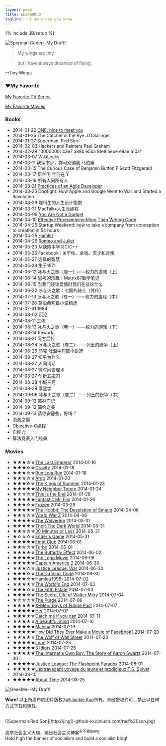 ```yaml
---
layout: page
title: ELSEWORLD
tagline: --I am crazy,you know
---
```

{% include JB/setup %}

![Sperman:Coder--My Draft!!](http://jing0-github-io.qiniudn.com/superman-elseworld-coder.png)

>My wings are tiny，

>but I have always dreamed of flying. 

--Tiny Wings

<!--

<audio controls="controls" height="100" width="100">
			<source src="test.mp3" type="audio/mp3" />
			<source src="test.ogg" type="audio/ogg" />
			<embed height="100" width="100" src="test.mp3" />
</audio>

-->

### &hearts;My Favorite

<a href="http://myfavtv.qiniudn.com" target="_blank">My Favorite TV Series</a>

<a href="http://myfavmovies.qiniudn.com/" target="_blank">My Favorite Movies</a>

### Books

* 2014-01-22 [ONE: nice to meet you](http://jackiekuo.com/book/2014/04/20/about-one/)
* 2014-01-25 The Catcher in the Rye J.D.Salinger
* 2014-01-27 Superman: Red Son
* 2014-02-03 Hackers and Painters Paul Graham
* 2014-02-29 "0000000: 43e7 a88b e5ba 8fe8 aebe e8ae a10a"
* 2014-03-07 WikiLeaks
* 2014-03-11 我读书少，你可别骗我  马伯庸
* 2014-03-15 The Curious Case of Benjamin Button  F Scott Fitzgerald
* 2014-03-17 悟空传 今何在 &Yuml;
* 2014-03-19 所有人问所有人
* 2014-03-21 [Practices of an Agile Developer](http://jackiekuo.com/book/2014/04/19/thoughts-on-effectivity-program-and-life/)
* 2014-03-25 Dogfight: How Apple and Google Went to War and Started a Revolution
* 2014-03-29 理科生的人生设计指南
* 2014-03-31 MacTalk&bull;人生元编程
* 2014-04-09 [You Are Not a Gadget](http://jackiekuo.com/book/2014/04/10/you-are-not-a-gadget/)
* 2014-04-10 [Effective Programming:More Than Writing Code](http://jackiekuo.com/book/2014/04/19/thoughts-on-effectivity-program-and-life/)
* 2014-04-25 Startup Weekend: how to take a company from conception to creation in 54 hours
* 2014-04-25 [Hamlet](http://jackiekuo.com/book/2014/04/27/talk-about-shakespeare-and-culture/)
* 2014-04-26 [Romeo and Juliet](http://jackiekuo.com/book/2014/04/27/talk-about-shakespeare-and-culture/)
* 2014-05-23 从缺陷中学习C/C++
* 2014-05-26 Facebook : 关于性、金钱、天才和背叛
* 2014-05-27 选择的智慧
* 2014-05-28 生于1971
* 2014-06-12 冰与火之歌（卷一）——权力的游戏（上）
* 2014-06-14 思考的乐趣：Matrix67数学笔记
* 2014-06-15 当我们谈论爱情时我们在谈论什么
* 2014-06-22 冰与火之歌：七国的骑士（外传）
* 2014-07-13 冰与火之歌（卷一）——权力的游戏（中）
* 2014-07-28 莫泊桑短篇小说精选
* 2014-07-31 1984
* 2014-08-02 沉沦
* 2014-08-11 三体
* 2014-08-13 冰与火之歌（卷一）——权力的游戏（下）
* 2014-08-14 Rework
* 2014-08-21 阿甘后传
* 2014-08-24 冰与火之歌（卷二）——列王的纷争（上）
* 2014-08-26 马克·吐温中短篇小说选
* 2014-08-27 知乎为什么
* 2014-08-27 人间词话
* 2014-08-27 微时间管理术
* 2014-08-27 创新五把刀
* 2014-08-28 小城三月
* 2014-08-29 厚黑学
* 2014-09-06 冰与火之歌（卷二）——列王的纷争（中）
* 2014-09-12 笑林广记
* 2014-09-12 简约之美
* 2014-09-13 请你安静些，好吗？
* 浪潮之巅
* Objective-C编程
* 自控力
* 算法竞赛入门经典


### Movies

<ul>
<li>&#9733;&#9733;&#9733;&#9734;&#9734;<a href="http://www.imdb.com/title/tt0093389/" target="_blank">The Last Emperor</a>    2014-01-16</li>
<li>&#9733;&#9733;&#9733;&#9734;&#9734;<a href="http://www.imdb.com/title/tt1454468/" target="_blank">Gravity</a>    2014-01-18</li>
<li>&#9733;&#9733;&#9733;&#9734;&#9734;<a href="http://www.imdb.com/title/tt0130827/" target="_blank">Run Lola Run</a>    2014-01-18</li>
<li>&#9733;&#9733;&#9734;&#9734;&#9734;<a href="http://www.imdb.com/title/tt1024648/" target="_blank">Argo</a>    2014-01-20</li>
<li>&#9733;&#9733;&#9733;&#9734;&#9734;<a href="http://www.imdb.com/title/tt2179116/" target="_blank">The Kings of Summer</a>    2014-01-23</li>
<li>&#9733;&#9733;&#9733;&#9733;&#9733;<a href="http://www.imdb.com/title/tt0096283/" target="_blank">My Neighbor Totoro</a>    2014-01-24</li>
<li>&#9733;&#9734;&#9734;&#9734;&#9734;<a href="http://www.imdb.com/title/tt1245492/" target="_blank">This Is the End</a>    2014-01-26</li>
<li>&#9733;&#9733;&#9733;&#9733;&#9733;<a href="http://www.imdb.com/title/tt0432283/" target="_blank">Fantastic Mr. Fox</a>    2014-01-26</li>
<li>&#9733;&#9733;&#9733;&#9734;&#9734;<a href="http://www.imdb.com/title/tt2294629/">Frozen</a>    2014-03-29</li>
<li>&#9733;&#9733;&#9733;&#9733;&#9734;<a href="http://www.imdb.com/title/tt1170358/" target="_blank">The Hobbit: The Desolation of Smaug</a>    2014-04-06</li>
<li>&#9733;&#9733;&#9734;&#9734;&#9734;<a href="http://www.imdb.com/title/tt0816711/" target="_blank">World War Z</a>    2014-04-06</li>
<li>&#9733;&#9733;&#9733;&#9733;&#9734;<a href="http://www.imdb.com/title/tt1430132/" target="_blank">The Wolverine</a>    2014-05-31</li>
<li>&#9733;&#9733;&#9733;&#9733;&#9734;<a href="http://www.imdb.com/title/tt1981115/" target="_blank">Thor: The Dark World</a>    2014-05-31</li>
<li>&#9733;&#9733;&#9734;&#9734;&#9734;<a href="http://www.imdb.com/title/tt1622547/" target="_blank">30 Minutes or Less</a>    2014-05-31</li>
<li>&#9733;&#9734;&#9734;&#9734;&#9734;<a href="http://www.imdb.com/title/tt1731141/" target="_blank">Ender's Game</a>    2014-05-31</li>
<li>&#9733;&#9733;&#9733;&#9733;&#9733;<a href="http://www.imdb.com/title/tt0137523/" target="_blank">Fight Club</a>    2014-06-01</li>
<li>&#9733;&#9733;&#9734;&#9734;&#9734;<a href="http://www.imdb.com/title/tt1860353/" target="_blank">Turbo</a>    2014-06-01</li>
<li>&#9733;&#9733;&#9733;&#9733;&#9734;<a href="http://www.imdb.com/title/tt0289879/" target="_blank">The Butterfly Effect</a>    2014-06-02</li>
<li>&#9733;&#9733;&#9733;&#9733;&#9734;<a href="http://www.imdb.com/title/tt1490017/" target="_blank">The Lego Movie</a>    2014-06-06</li>
<li>&#9733;&#9733;&#9733;&#9733;&#9734;<a href="www.imdb.com/title/tt1843866/" target="_blank">Captain America 2</a>    2014-06-30</li>
<li>&#9733;&#9733;&#9733;&#9734;&#9734;<a href="http://www.imdb.com/title/tt3060952/" target="_blank">Justice League: War</a>    2014-06-30</li>
<li>&#9733;&#9733;&#9733;&#9734;&#9734;<a href="http://www.imdb.com/title/tt0382625/" target="_blank">The Da Vinci Code</a>    2014-06-30</li>
<li>&#9733;&#9733;&#9733;&#9734;&#9734;<a href="http://www.imdb.com/title/tt0116477/" target="_blank">Hamlet(1996)</a>    2014-07-02</li>
<li>&#9733;&#9733;&#9733;&#9733;&#9734;<a href="http://www.imdb.com/title/tt1213663/" target="_blank">The World's End</a>    2014-07-03</li>
<li>&#9733;&#9733;&#9733;&#9734;&#9734;<a href="http://www.imdb.com/title/tt1837703/" target="_blank">The Fifth Estate</a>    2014-07-03</li>
<li>&#9733;&#9733;&#9733;&#9734;&#9734;<a href="http://www.imdb.com/title/tt0359950/" target="_blank">The Secret Life of Walter Mitty</a>    2014-07-04</li>
<li>&#9733;&#9734;&#9734;&#9734;&#9734;<a href="http://www.imdb.com/title/tt2184339/" target="_blank">The Purge</a>    2014-07-06</li>
<li>&#9733;&#9733;&#9733;&#9733;&#9733;<a href="http://www.imdb.com/title/tt1877832/" target="_blank">X-Men: Days of Future Past</a>    2014-07-07</li>
<li>&#9733;&#9733;&#9733;&#9733;&#9733;<a href="http://www.imdb.com/title/tt1798709/" target="_blank">Her</a>    2014-07-07</li>
<li>&#9733;&#9733;&#9733;&#9733;&#9734;<a href="http://www.imdb.com/title/tt0264464/" target="_blank">Catch me if you can</a>    2014-07-11</li>
<li>&#9733;&#9733;&#9733;&#9733;&#9734;<a href="http://www.imdb.com/title/tt0268978/" target="_blank">A beautiful mind</a>    2014-07-16</li>
<li>&#9733;&#9733;&#9733;&#9733;&#9733;<a href="http://www.imdb.com/title/tt0213847/" target="_blank">Malèna</a>    2014-07-19</li>
<li>&#9733;&#9733;&#9733;&#9733;&#9733;<a href="http://www.imdb.com/title/tt1859505/" target="_blank">How Did They Ever Make a Movie of Facebook?</a>    2014-07-20</li>
<li>&#9733;&#9733;&#9733;&#9733;&#9734;<a href="http://www.imdb.com/title/tt0993846/" target="_blank">The Wolf of Wall Street</a>    2014-07-23</li>
<li>&#9733;&#9733;&#9733;&#9733;&#9733;<a href="http://www.imdb.com/title/tt0110413/" target="_blank">Léon</a>    2014-07-25</li>
<li>&#9733;&#9733;&#9733;&#9733;&#9733;<a href="http://www.imdb.com/title/tt1187043/" target="_blank">3 Idiots</a>    2014-07-26</li>
<li>&#9733;&#9733;&#9733;&#9733;&#9733;<a href="http://www.imdb.com/title/tt3268458/" target="_blank">The Internet's Own Boy: The Story of Aaron Swartz</a>    2014-07-30</li>
<li>&#9733;&#9733;&#9733;&#9733;&#9734;<a href="http://www.imdb.com/title/tt2820466/" target="_blank">Justice League: The Flashpoint Paradox</a>    2014-08-01</li>
<li>&#9733;&#9733;&#9733;&#9733;&#9733;<a href="http://www.imdb.com/title/tt1981107/" target="_blank">L'extravagant voyage du jeune et prodigieux T.S. Spivet</a>    2014-08-10</li>
<li>&#9733;&#9733;&#9733;&#9733;&#9733;<a href="http://www.imdb.com/title/tt2194499/" target="_blank">About Time</a>    2014-08-25</li>
</ul>


![GeekMe--My Draft!!](http://pic.yupoo.com/jok3r/DyinVQrF/medish.jpg)

**Warn!**
以上所发布的图片版权为[@Jackie Kuo](http://jackiekuo.com)所有。未经授权许可，禁止以任何方式下载和转载。

<br>
![Superman:Red Son](http://jing0-github-io.qiniudn.com/red%20son.jpg)

高举社会主义大旗，建设社会主义博客<sup>永不被qiang</sup><br>Hold high the banner of socialism and build a socialist blog!
